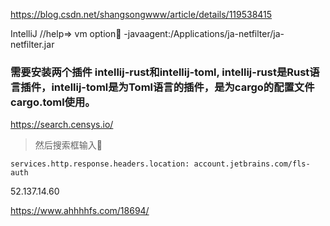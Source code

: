 https://blog.csdn.net/shangsongwww/article/details/119538415

IntelliJ 
//help=> vm option🔴 -javaagent:/Applications/ja-netfilter/ja-netfilter.jar

### 需要安装两个插件 intellij-rust和intellij-toml, intellij-rust是Rust语言插件，intellij-toml是为Toml语言的插件，是为cargo的配置文件cargo.toml使用。
https://search.censys.io/

>然后搜索框输入🔴

```
services.http.response.headers.location: account.jetbrains.com/fls-auth
```

52.137.14.60

https://www.ahhhhfs.com/18694/
